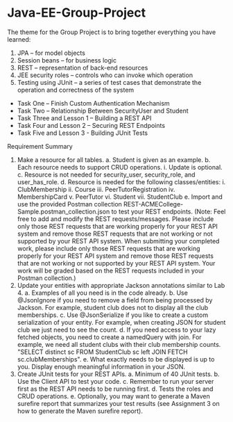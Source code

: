 # Java-EE-Group-Project

The theme for the Group Project is to bring together everything you have learned:
1. JPA – for model objects
2. Session beans – for business logic
3. REST – representation of back-end resources
4. JEE security roles – controls who can invoke which operation
5. Testing using JUnit – a series of test cases that demonstrate the operation and correctness of the system

- Task One – Finish Custom Authentication Mechanism
- Task Two – Relationship Between SecurityUser and Student
- Task Three and Lesson 1 – Building a REST API
- Task Four and Lesson 2 – Securing REST Endpoints
- Task Five and Lesson 3 - Building JUnit Tests

Requirement Summary
1. Make a resource for all tables.
a. Student is given as an example.
b. Each resource needs to support CRUD operations.
i. Update is optional.
c. Resource is not needed for security_user, security_role, and user_has_role.
d. Resource is needed for the following classes/entities:
i. ClubMembership
ii. Course
iii. PeerTutorRegistration
iv. MembershipCard
v. PeerTutor
vi. Student
vii. StudentClub
e. Import and use the provided Postman collection REST-ACMECollege-
Sample.postman_collection.json to test your REST endpoints. (Note: Feel
free to add and modify the REST requests/messages. Please include only those
REST requests that are working properly for your REST API system and
remove those REST requests that are not working or not supported by your
REST API system. When submitting your completed work, please include only
those REST requests that are working properly for your REST API system and
remove those REST requests that are not working or not supported by your
REST API system. Your work will be graded based on the REST requests
included in your Postman collection.)
2. Update your entities with appropriate Jackson annotations similar to Lab 4.
a. Examples of all you need is in the code already.
b. Use @JsonIgnore if you need to remove a field from being processed by Jackson. For
example, student club does not to display all the club memberships.
c. Use @JsonSerialize if you like to create a custom serialization of your entity. For example,
when creating JSON for student club we just need to see the count.
d. If you need access to your lazy fetched objects, you need to create a namedQuery with
join. For example, we need all student clubs with their club membership counts.
"SELECT distinct sc FROM StudentClub sc left JOIN FETCH sc.clubMemberships".
e. What exactly needs to be displayed is up to you. Display enough meaningful information
in your JSON.
3. Create JUnit tests for your REST APIs.
a. Minimum of 40 JUnit tests.
b. Use the Client API to test your code.
c. Remember to run your server first as the REST API needs to be running first.
d. Tests the roles and CRUD operations.
e. Optionally, you may want to generate a Maven surefire report that summarizes your test
results (see Assignment 3 on how to generate the Maven surefire report).
